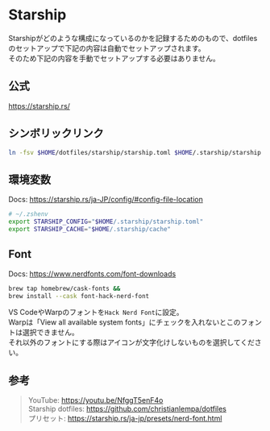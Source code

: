 # Starship
Starshipがどのような構成になっているのかを記録するためのもので、dotfilesのセットアップで下記の内容は自動でセットアップされます。  
そのため下記の内容を手動でセットアップする必要はありません。

## 公式
https://starship.rs/

## シンボリックリンク
```bash
ln -fsv $HOME/dotfiles/starship/starship.toml $HOME/.starship/starship.toml
```

## 環境変数
Docs: https://starship.rs/ja-JP/config/#config-file-location
```bash
# ~/.zshenv
export STARSHIP_CONFIG="$HOME/.starship/starship.toml"
export STARSHIP_CACHE="$HOME/.starship/cache"
```

## Font
Docs: https://www.nerdfonts.com/font-downloads
```bash
brew tap homebrew/cask-fonts &&
brew install --cask font-hack-nerd-font
```
VS CodeやWarpのフォントを`Hack Nerd Font`に設定。  
Warpは「View all available system fonts」にチェックを入れないとこのフォントは選択できません。  
それ以外のフォントにする際はアイコンが文字化けしないものを選択してください。

## 参考
> YouTube: https://youtu.be/NfggT5enF4o  
> Starship dotfiles: https://github.com/christianlempa/dotfiles  
> プリセット: https://starship.rs/ja-jp/presets/nerd-font.html